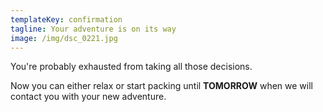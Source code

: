```yaml
---
templateKey: confirmation
tagline: Your adventure is on its way
image: /img/dsc_0221.jpg
---
```

You're probably exhausted from taking all those decisions. 

Now you can either relax or start packing until **TOMORROW** when we will contact you with your new adventure.
